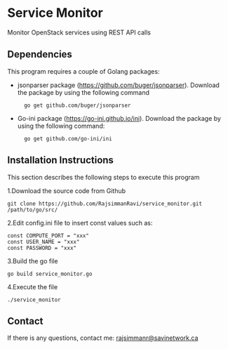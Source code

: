 # Service Monitor
Monitor OpenStack services using REST API calls

## Dependencies ##
This program requires a couple of Golang packages:

- jsonparser package (https://github.com/buger/jsonparser). Download the package by using the following command
    
        go get github.com/buger/jsonparser
    
- Go-ini package (https://go-ini.github.io/ini). Download the package by using the following command:

        go get github.com/go-ini/ini
    
## Installation Instructions ##

This section describes the following steps to execute this program

1.Download the source code from Github

    git clone https://github.com/RajsimmanRavi/service_monitor.git /path/to/go/src/

2.Edit config.ini file to insert const values such as:
    
    const COMPUTE_PORT = "xxx"
    const USER_NAME = "xxx"
    const PASSWORD = "xxx"

3.Build the go file

    go build service_monitor.go
    
4.Execute the file

    ./service_monitor
    
## Contact

If there is any questions, contact me: rajsimmanr@savinetwork.ca


    


